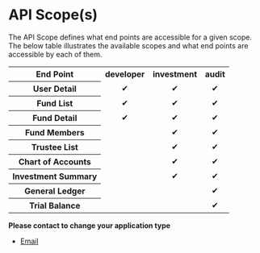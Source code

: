 # API Scope(s)

The API Scope defines what end points are accessible for a given scope.  The below table illustrates the available scopes and what end points are accessible by each of them.

<table>
    <tr>
        <th>End Point</th>
        <th>developer</th>
        <th>investment</th>
        <th>audit</th>
    </tr>
    <tr>
        <th>User Detail</th>
        <td align="center">&#10004;</td>
        <td align="center">&#10004;</td>
        <td align="center">&#10004;</td>
    </tr>
    <tr>
        <th>Fund List</th>
        <td align="center">&#10004;</td>
        <td align="center">&#10004;</td>
        <td align="center">&#10004;</td>
    </tr>
    <tr>
        <th>Fund Detail</th>
        <td align="center">&#10004;</td>
        <td align="center">&#10004;</td>
        <td align="center">&#10004;</td>
    </tr>
    <tr>
        <th>Fund Members</th>
        <td></td>
        <td align="center">&#10004;</td>
        <td align="center">&#10004;</td>
    </tr>
    <tr>
        <th>Trustee List</th>
        <td></td>
        <td align="center">&#10004;</td>
        <td align="center">&#10004;</td>
    </tr>
    <tr>
        <th>Chart of Accounts</th>
        <td></td>
        <td align="center">&#10004;</td>
        <td align="center">&#10004;</td>
    </tr>
    <tr>
        <th>Investment Summary</th>
        <td></td>
        <td align="center">&#10004;</td>
        <td align="center">&#10004;</td>
    </tr>
    <tr>
        <th>General Ledger</th>
        <td></td>
        <td></td>
        <td align="center">&#10004;</td>
    </tr>
    <tr>
        <th>Trial Balance</th>
        <td></td>
        <td></td>
        <td align="center">&#10004;</td>
    </tr>
</table>

**Please contact to change your application type**
*  [Email](mailto:wtan@bglcorp.com.au)
